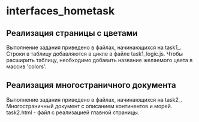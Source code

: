 # interfaces_hometask

## Реализация страницы с цветами

Выполнение задания приведено в файлах, начинающихся на task1_.
Строки в таблицу добавляются в цикле в файле task1_logic.js. Чтобы расширить таблицу, необходимо добавить название желаемого цвета в массив 'colors'. 


## Реализация многостраничного документа

Выполнение задания приведено в файлах, начинающихся на task2_.
Многостраничный документ с описанием континентов и морей.
task2.html - файл с реализацией главной страницы.
